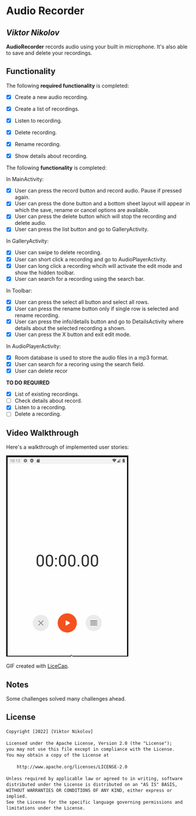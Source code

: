 # Audio Recorder

## *Viktor Nikolov*

**AudioRecorder** records audio using your built in microphone. It's also able to save and delete your recordings.

## Functionality

The following **required functionality** is completed:
* [x] Create a new audio recording.
* [x] Create a list of recordings.
* [x] Listen to recording.
* [x] Delete recording.
* [x] Rename recording.
* [x] Show details about recording.


The following **functionality** is completed:

In MainActivity:
* [x] User can press the record button and record audio. Pause if pressed again.
* [x] User can press the done button and a bottom sheet layout will appear in which the save, rename or cancel options are available.
* [x] User can press the delete button which will stop the recording and delete audio.
* [x] User can press the list button and go to GalleryActivity.
   
In GalleryActivity:
* [x] User can swipe to delete recording.
* [x] User can short click a recording and go to AudioPlayerActivity.
* [x] User can long click a recording whcih will activate the edit mode and show the hidden toolbar.
* [x] User can search for a recording using the search bar.

In Toolbar:
* [x] User can press the select all button and select all rows.
* [x] User can press the rename button only if single row is selected and rename recording.
* [x] User can press the info/details button and go to DetailsActivity where details about the selected recording a shown.
* [x] User can press the X button and exit edit mode.
    
In AudioPlayerActivity:  
    
    

* [x] Room database is used to store the audio files in a mp3 format.
* [x] User can search for a recoring using the search field.
* [x] User can delete recor

**TO DO REQUIRED**
* [x] List of existing recordings.
* [ ] Check details about record.
* [x] Listen to a recording.
* [ ] Delete a recording.

## Video Walkthrough

Here's a walkthrough of implemented user stories:

<img src='https://github.com/viktornikolov069/Audio-Recorder/blob/main/audio_recorder_6.gif' title='Video Walkthrough' width='' alt='Video Walkthrough' />

GIF created with [LiceCap](http://www.cockos.com/licecap/).

## Notes

Some challenges solved many challenges ahead.

## License

    Copyright [2022] [Viktor Nikolov]

    Licensed under the Apache License, Version 2.0 (the "License");
    you may not use this file except in compliance with the License.
    You may obtain a copy of the License at

        http://www.apache.org/licenses/LICENSE-2.0

    Unless required by applicable law or agreed to in writing, software
    distributed under the License is distributed on an "AS IS" BASIS,
    WITHOUT WARRANTIES OR CONDITIONS OF ANY KIND, either express or implied.
    See the License for the specific language governing permissions and
    limitations under the License.
